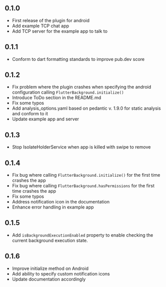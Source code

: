 ## 0.1.0

* First release of the plugin for android
* Add example TCP chat app
* Add TCP server for the example app to talk to

## 0.1.1

* Conform to dart formatting standards to improve pub.dev score

## 0.1.2

* Fix problem where the plugin crashes when specifying the android configuration calling `FlutterBackground.initialize()`
* Introduce ToDo section in the README.md
* Fix some typos
* Add analysis_options.yaml based on pedantic v. 1.9.0 for static analysis and conform to it
* Update example app and server

## 0.1.3

* Stop IsolateHolderService when app is killed with swipe to remove

## 0.1.4

* Fix bug where calling `FlutterBackground.initialize()` for the first time crashes the app
* Fix bug where calling `FlutterBackground.hasPermissions` for the first time crashes the app
* Fix some typos
* Address notification icon in the documentation
* Enhance error handling in example app

## 0.1.5

* Add `isBackgroundExecutionEnabled` property to enable checking the current background execution state.

## 0.1.6

* Improve initialize method on Android
* Add ability to specify custom notification icons
* Update documentation accordingly